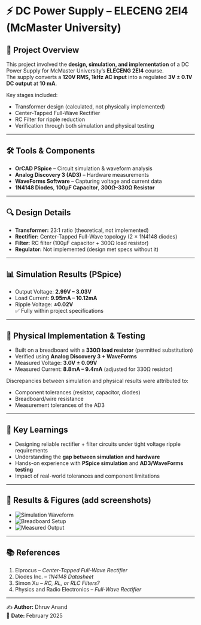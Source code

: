 # ⚡ DC Power Supply – ELECENG 2EI4 (McMaster University)

## 📖 Project Overview  
This project involved the **design, simulation, and implementation** of a DC Power Supply for McMaster University’s **ELECENG 2EI4** course.  
The supply converts a **120V RMS, 1kHz AC input** into a regulated **3V ± 0.1V DC output** at **10 mA**.  

Key stages included:  
- Transformer design (calculated, not physically implemented)  
- Center-Tapped Full-Wave Rectifier  
- RC Filter for ripple reduction  
- Verification through both simulation and physical testing  

---

## 🛠️ Tools & Components  
- **OrCAD PSpice** – Circuit simulation & waveform analysis  
- **Analog Discovery 3 (AD3)** – Hardware measurements  
- **WaveForms Software** – Capturing voltage and current data  
- **1N4148 Diodes**, **100µF Capacitor**, **300Ω–330Ω Resistor**  

---

## 🔍 Design Details  
- **Transformer:** 23:1 ratio (theoretical, not implemented)  
- **Rectifier:** Center-Tapped Full-Wave topology (2 × 1N4148 diodes)  
- **Filter:** RC filter (100µF capacitor + 300Ω load resistor)  
- **Regulator:** Not implemented (design met specs without it)  

---

## 📊 Simulation Results (PSpice)  
- Output Voltage: **2.99V – 3.03V**  
- Load Current: **9.95mA – 10.12mA**  
- Ripple Voltage: **±0.02V**  
✅ Fully within project specifications  

---

## 🔬 Physical Implementation & Testing  
- Built on a breadboard with a **330Ω load resistor** (permitted substitution)  
- Verified using **Analog Discovery 3 + WaveForms**  
- Measured Voltage: **3.0V ± 0.09V**  
- Measured Current: **8.8mA – 9.4mA** (adjusted for 330Ω resistor)  

Discrepancies between simulation and physical results were attributed to:  
- Component tolerances (resistor, capacitor, diodes)  
- Breadboard/wire resistance  
- Measurement tolerances of the AD3  

---

## 🚀 Key Learnings  
- Designing reliable rectifier + filter circuits under tight voltage ripple requirements  
- Understanding the **gap between simulation and hardware**  
- Hands-on experience with **PSpice simulation** and **AD3/WaveForms testing**  
- Impact of real-world tolerances and component limitations  

---

## 📸 Results & Figures (add screenshots)  
- ![Simulation Waveform](images/sim_results.png)  
- ![Breadboard Setup](images/hardware_setup.png)  
- ![Measured Output](images/measurement.png)  

---

## 📚 References  
1. Elprocus – *Center-Tapped Full-Wave Rectifier*  
2. Diodes Inc. – *1N4148 Datasheet*  
3. Simon Xu – *RC, RL, or RLC Filters?*  
4. Physics and Radio Electronics – *Full-Wave Rectifier*  

---

✍️ **Author:** Dhruv Anand  
📅 **Date:** February 2025  
